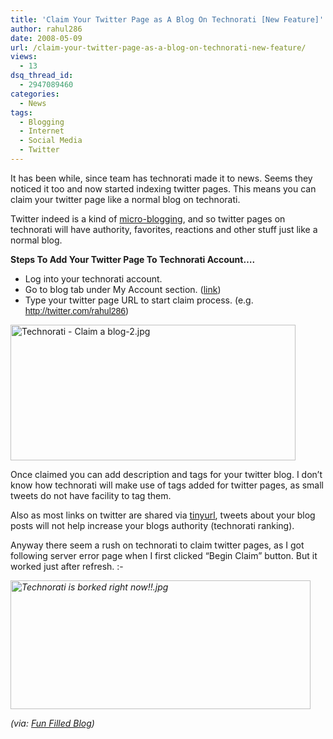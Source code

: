 ```yaml
---
title: 'Claim Your Twitter Page as A Blog On Technorati [New Feature]'
author: rahul286
date: 2008-05-09
url: /claim-your-twitter-page-as-a-blog-on-technorati-new-feature/
views:
  - 13
dsq_thread_id:
  - 2947089460
categories:
  - News
tags:
  - Blogging
  - Internet
  - Social Media
  - Twitter
---
```

It has been while, since team has technorati made it to news. Seems they noticed it too and now started indexing twitter pages. This means you can claim your twitter page like a normal blog on technorati.

Twitter indeed is a kind of <a href="http://en.wikipedia.org/wiki/Micro-blogging" onclick="_gaq.push(['_trackEvent', 'outbound-article', 'http://en.wikipedia.org/wiki/Micro-blogging', 'micro-blogging']);" >micro-blogging</a>, and so twitter pages on technorati will have authority, favorites, reactions and other stuff just like a normal blog.

**Steps To Add Your Twitter Page To Technorati Account&#8230;.**

  * Log into your technorati account.
  * Go to blog tab under My Account section. (<a href="http://technorati.com/account/blogs/" onclick="_gaq.push(['_trackEvent', 'outbound-article', 'http://technorati.com/account/blogs/', 'link']);" >link</a>)
  * Type your twitter page URL to start claim process. (e.g. <span style="line-height: normal;font-family: Helvetica"><a href="http://twitter.com/rahul286" onclick="_gaq.push(['_trackEvent', 'outbound-article', 'http://twitter.com/rahul286', 'http://twitter.com/rahul286']);" >http://twitter.com/rahul286</a></span>)

<img class="wp-image-52910" src="http://cdn.devilsworkshop.org/files/2008/05/technorati-claim-a-blog-2.jpg" alt="Technorati - Claim a blog-2.jpg" width="456" height="217" />

Once claimed you can add description and tags for your twitter blog. I don&#8217;t know how technorati will make use of tags added for twitter pages, as small tweets do not have facility to tag them.

Also as most links on twitter are shared via <a href="http://twitter.com/rahul286" onclick="_gaq.push(['_trackEvent', 'outbound-article', 'http://twitter.com/rahul286', 'tinyurl']);" >tinyurl</a>, tweets about your blog posts will not help increase your blogs authority (technorati ranking).

Anyway there seem a rush on technorati to claim twitter pages, as I got following server error page when I first clicked &#8220;Begin Claim&#8221; button. But it worked just after refresh. <img src="http://devilsworkshop.org/wp-includes/images/smilies/simple-smile.png" alt=":-)" class="wp-smiley" style="height: 1em; max-height: 1em;" />

<span style="font-style: italic"><img src="http://cdn.devilsworkshop.org/files/2008/05/technorati-is-borked-right-now.jpg" alt="Technorati is borked right now!!.jpg" width="480" height="206" /></span>

<span style="font-style: italic">(via: <a href="http://www.funfilledblog.org/2008/05/08/now-claim-your-twitter-page-as-a-blog-in-technorati.htm" onclick="_gaq.push(['_trackEvent', 'outbound-article', 'http://www.funfilledblog.org/2008/05/08/now-claim-your-twitter-page-as-a-blog-in-technorati.htm', 'Fun Filled Blog']);" >Fun Filled Blog</a>)</span>
